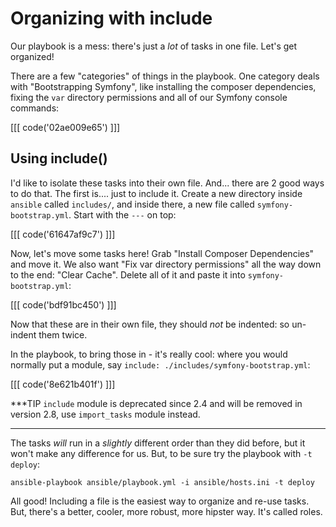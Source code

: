 # Organizing with include

Our playbook is a mess: there's just a *lot* of tasks in one file. Let's get
organized!

There are a few "categories" of things in the playbook. One category deals with
"Bootstrapping Symfony", like installing the composer dependencies, fixing the
`var` directory permissions and all of our Symfony console commands:

[[[ code('02ae009e65') ]]]

## Using include()

I'd like to isolate these tasks into their own file. And... there are 2 good ways
to do that. The first is.... just to include it. Create a new directory inside
`ansible` called `includes/`, and inside there, a new file called `symfony-bootstrap.yml`.
Start with the `---` on top:

[[[ code('61647af9c7') ]]]

Now, let's move some tasks here! Grab "Install Composer Dependencies" and move it.
We also want "Fix var directory permissions" all the way down to the end: "Clear Cache".
Delete all of it and paste it into `symfony-bootstrap.yml`:

[[[ code('bdf91bc450') ]]]

Now that these are in their own file, they should *not* be indented: so un-indent
them twice.

In the playbook, to bring those in - it's really cool: where you would normally
put a module, say `include: ./includes/symfony-bootstrap.yml`:

[[[ code('8e621b401f') ]]]

***TIP
`include` module is deprecated since 2.4 and will be removed in version 2.8,
use `import_tasks` module instead.
***

The tasks *will* run in a *slightly* different order than they did before, but it
won't make any difference for us. But, to be sure try the playbook with `-t deploy`:

```terminal
ansible-playbook ansible/playbook.yml -i ansible/hosts.ini -t deploy
```

All good! Including a file is the easiest way to organize and re-use tasks. But,
there's a better, cooler, more robust, more hipster way. It's called roles.
